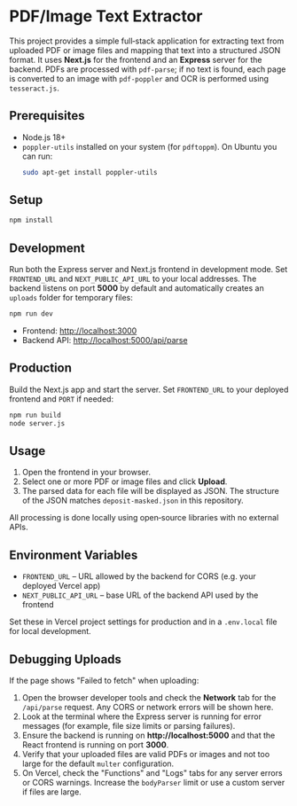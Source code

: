 # PDF/Image Text Extractor

This project provides a simple full‑stack application for extracting text from uploaded PDF or image files and mapping that text into a structured JSON format. It uses **Next.js** for the frontend and an **Express** server for the backend. PDFs are processed with `pdf-parse`; if no text is found, each page is converted to an image with `pdf-poppler` and OCR is performed using `tesseract.js`.

## Prerequisites

- Node.js 18+
- `poppler-utils` installed on your system (for `pdftoppm`). On Ubuntu you can run:
  ```bash
  sudo apt-get install poppler-utils
  ```

## Setup

```bash
npm install
```

## Development

Run both the Express server and Next.js frontend in development mode.
Set `FRONTEND_URL` and `NEXT_PUBLIC_API_URL` to your local addresses.
The backend listens on port **5000** by default and automatically creates an
`uploads` folder for temporary files:

```bash
npm run dev
```

- Frontend: [http://localhost:3000](http://localhost:3000)
- Backend API: [http://localhost:5000/api/parse](http://localhost:5000/api/parse)

## Production

Build the Next.js app and start the server. Set `FRONTEND_URL` to your deployed
frontend and `PORT` if needed:

```bash
npm run build
node server.js
```

## Usage

1. Open the frontend in your browser.
2. Select one or more PDF or image files and click **Upload**.
3. The parsed data for each file will be displayed as JSON. The structure of the JSON matches `deposit-masked.json` in this repository.

All processing is done locally using open‑source libraries with no external APIs.

## Environment Variables

- `FRONTEND_URL` – URL allowed by the backend for CORS (e.g. your deployed Vercel app)
- `NEXT_PUBLIC_API_URL` – base URL of the backend API used by the frontend

Set these in Vercel project settings for production and in a `.env.local` file for local development.

## Debugging Uploads

If the page shows "Failed to fetch" when uploading:

1. Open the browser developer tools and check the **Network** tab for the
   `/api/parse` request. Any CORS or network errors will be shown here.
2. Look at the terminal where the Express server is running for error messages
   (for example, file size limits or parsing failures).
3. Ensure the backend is running on **http://localhost:5000** and that the
   React frontend is running on port **3000**.
4. Verify that your uploaded files are valid PDFs or images and not too large
   for the default `multer` configuration.
5. On Vercel, check the "Functions" and "Logs" tabs for any server errors or CORS warnings. Increase the `bodyParser` limit or use a custom server if files are large.

